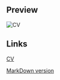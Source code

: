 ## Preview
![CV](https://github.com/user-attachments/assets/efc1cbce-faf4-4b2e-8a35-13b2265d28d0)

## Links
[CV](https://andreizpgh.github.io/rsschool-cv/)

[MarkDown version](https://andreizpgh.github.io/rsschool-cv/cv)
